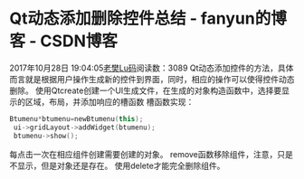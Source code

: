 # Qt动态添加删除控件总结 - fanyun的博客 - CSDN博客
2017年10月28日 19:04:05[老樊Lu码](https://me.csdn.net/fanyun_01)阅读数：3089
Qt动态添加控件的方法，具体而言就是根据用户操作生成新的控件到界面，同时，相应的操作可以使得控件动态删除。
使用Qtcreate创建一个UI生成文件，在生成的对象构造函数中，选择要显示的区域，布局，并添加响应的槽函数
槽函数实现：
```cpp
Btumenu*btumenu=newBtumenu(this);
 ui->gridLayout->addWidget(btumenu);
 btumenu->show();
```
每点击一次在相应组件创建需要创建的对象。
remove函数移除组件，注意，只是不显示，但是对象还是存在。
使用delete才能完全删除组件。
